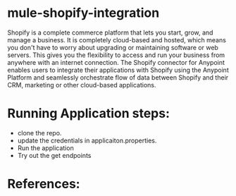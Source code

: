 # mule-shopify-integration
Shopify is a complete commerce platform that lets you start, grow, and manage a business. It is completely cloud-based and hosted, which means you don't have to worry about upgrading or maintaining software or web servers. This gives you the flexibility to access and run your business from anywhere with an internet connection.
The Shopify connector for Anypoint enables users to integrate their applications with Shopify using the Anypoint Platform and seamlessly orchestrate flow of data between Shopify and their CRM, marketing or other cloud-based applications.

# Running Application steps:
 * clone the repo. 
 * update the credentials in applicaiton.properties. 
 * Run the application
 * Try out the get endpoints
 
# References: 

 
